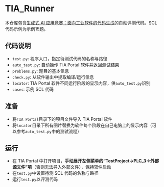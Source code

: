 # TIA_Runner
本仓库包含[生成式 AI 应用竞赛：面向工业软件的代码生成](https://www.biendata.xyz/competition/siemens-ai/)的自动评测代码。SCL 代码示例为示例15题。

## 代码说明
- `test.py`: 程序入口，指定待测试代码的名称与路径
- `auto_test.py`: 自动操作 TIA Portal 软件并返回测试结果
- `problems.py`: 题目的基本信息
- `check.py`: 从软件输出中提取编译/运行信息
- `locator`: TIA Portal 软件不同运行阶段的显示内容，供`auto_test.py`识别
- `cases`: 示例 SCL 代码

## 准备
- 将`TIA Portal`目录下的项目文件导入 TIA Portal 软件
- 将`locator`目录下所有图片替换为软件每个阶段在自己电脑上的显示内容（可以参考`auto_test.py`中的测试流程）

## 运行
- 在 TIA Portal 中打开项目，**手动展开左侧菜单的“TestProject->PLC_3->外部源文件”项**（否则无法导入外部文件），保持软件启动
- 在`test.py`中设置待测 SCL 代码的名称与路径
- 运行`test.py`以评测代码
